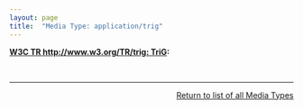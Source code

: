 ```yaml
---
layout: page
title:  "Media Type: application/trig"
---
```


**[W3C TR http://www.w3.org/TR/trig: TriG](/specs/W3C/TR/trig "The Resource Description Framework (RDF) is a general-purpose language for representing information in the Web. This document defines a textual syntax for RDF called TriG that allows an RDF dataset to be completely written in a compact and natural text form, with abbreviations for common usage patterns and datatypes. TriG is an extension of the Turtle [turtle] format."):** [](http://www.w3.org/TR/trig/#sec-mediaReg)

<br/>
<hr/>

<p style="text-align: right"><a href="../media-types">Return to list of all Media Types</a></p>